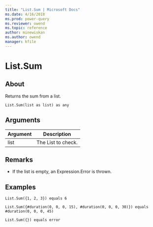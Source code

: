 ```yaml
---
title: "List.Sum | Microsoft Docs"
ms.date: 4/16/2018
ms.prod: power-query
ms.reviewer: owend
ms.topic: reference
author: minewiskan
ms.author: owend
manager: kfile
---
```

# List.Sum

  
## About  
Returns the sum from a list.  
  
```  
List.Sum(list as list) as any  
```  
  
## Arguments  
  
|Argument|Description|  
|------------|---------------|  
|list|The List to check.|  
  
## <a name="__toc360789389"></a>Remarks  
  
-   If the list is empty, an Expression.Error is thrown.  
  
## Examples  
  
```  
List.Sum({1, 2, 3}) equals 6  
```  
  
```  
List.Sum({#duration(0, 0, 0, 15), #duration(0, 0, 0, 30)}) equals #duration(0, 0, 0, 45)  
```  
  
```  
List.Sum({}) equals error  
```  
